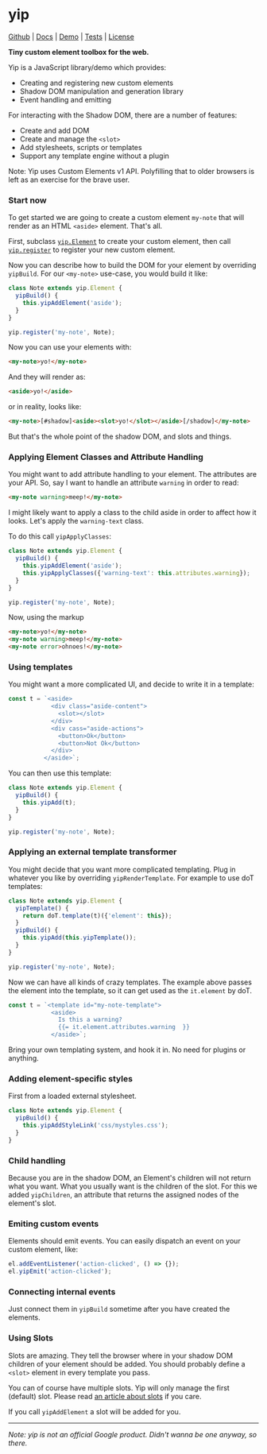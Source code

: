
# yip

[Github](https://github.com/aliafshar/yip)
| [Docs](https://yipjs-7c3d2.firebaseapp.com/)
| [Demo](https://yipjs-7c3d2.firebaseapp.com/demo/)
| [Tests](https://yipjs-7c3d2.firebaseapp.com/test/)
| [License](https://github.com/aliafshar/yip/blob/master/LICENSE)


**Tiny custom element toolbox for the web.**

Yip is a JavaScript library/demo which provides:

* Creating and registering new custom elements
* Shadow DOM manipulation and generation library
* Event handling and emitting

For interacting with the Shadow DOM, there are a number of features:

* Create and add DOM
* Create and manage the `<slot>`
* Add stylesheets, scripts or templates
* Support any template engine without a plugin

Note: Yip uses Custom Elements v1 API. Polyfilling that to older browsers is
left as an exercise for the brave user.


### Start now

To get started we are going to create a custom element `my-note` that will
render as an HTML `<aside>` element. That's all.

First, subclass [`yip.Element`](/Element.html) to create your custom element,
then call [`yip.register`](/globals.html#register) to register your new
custom element.

Now you can describe how to build the DOM for your element by overriding
`yipBuild`. For our `<my-note>` use-case, you would build it like:

```javascript
class Note extends yip.Element {
  yipBuild() {
    this.yipAddElement('aside');
  }
}

yip.register('my-note', Note);
```

Now you can use your elements with:

```html
<my-note>yo!</my-note>
```

And they will render as:

```html
<aside>yo!</aside>
```

or in reality, looks like:

```html
<my-note>[#shadow]<aside><slot>yo!</slot></aside>[/shadow]</my-note>
```

But that's the whole point of the shadow DOM, and slots and things.

### Applying Element Classes and Attribute Handling

You might want to add attribute handling to your element. The
attributes are your API. So, say I want to handle an attribute `warning` in
order to read:

```html
<my-note warning>meep!</my-note>
```

I might likely want to apply a class to the child aside in order to affect how it
looks. Let's apply the `warning-text` class.

To do this call `yipApplyClasses`:

```javascript
class Note extends yip.Element {
  yipBuild() {
    this.yipAddElement('aside');
    this.yipApplyClasses({'warning-text': this.attributes.warning});
  }
}

yip.register('my-note', Note);
```

Now, using the markup 
```html
<my-note>yo!</my-note>
<my-note warning>meep!</my-note>
<my-note error>ohnoes!</my-note>
```

### Using templates

You might want a more complicated UI, and decide to write it in a template:


```javascript
const t = `<aside>
            <div class="aside-content">
              <slot></slot>
            </div>
            <div cass="aside-actions">
              <button>Ok</button>
              <button>Not Ok</button>
            </div>
          </aside>`;
```
You can then use this template:

```javascript
class Note extends yip.Element {
  yipBuild() {
    this.yipAdd(t);
  }
}

yip.register('my-note', Note);
```
### Applying an external template transformer

You might decide that you want more complicated templating. Plug in whatever you
like by overriding `yipRenderTemplate`. For example to use doT templates:

```javascript
class Note extends yip.Element {
  yipTemplate() {
    return doT.template(t)({'element': this});
  }
  yipBuild() {
    this.yipAdd(this.yipTemplate());
  }
}

yip.register('my-note', Note);
```

Now we can have all kinds of crazy templates. The example above passes the
element into the template, so it can get used as the `it.element` by doT.

```javascript
const t = `<template id="my-note-template">
            <aside>
              Is this a warning?
              {{= it.element.attributes.warning  }}
            </aside>`;
```
Bring your own templating system, and hook it in. No need for plugins
or anything.

### Adding element-specific styles

First from a loaded external stylesheet.

```javascript
class Note extends yip.Element {
  yipBuild() {
    this.yipAddStyleLink('css/mystyles.css');
  }
}
```

### Child handling

Because you are in the shadow DOM, an Element's children will not return what
you want. What you usually want is the children of the slot. For this we added
`yipChildren`, an attribute that returns the assigned nodes of the element's
slot.

### Emiting custom events

Elements should emit events. You can easily dispatch an event on your custom
element, like:

```javascript
el.addEventListener('action-clicked', () => {});
el.yipEmit('action-clicked');
```

### Connecting internal events

Just connect them in `yipBuild` sometime after you have created the elements.

### Using Slots

Slots are amazing. They tell the browser where in your shadow DOM children of
your element should be added. You should probably define a `<slot>` element in
every template you pass.

You can of course have multiple slots. Yip will only manage the first (default)
slot. Please read [an article about slots](https://developers.google.com/web/fundamentals/getting-started/primers/shadowdom#composition_slot)
if you care.


If you call `yipAddElement` a slot will be added for
you.

<hr />

*Note: yip is not an official Google product. Didn't wanna be one anyway, so
there.*

